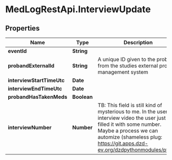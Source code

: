 # MedLogRestApi.InterviewUpdate

## Properties

Name | Type | Description | Notes
------------ | ------------- | ------------- | -------------
**eventId** | **String** |  | 
**probandExternalId** | **String** | A unique ID given to the proband from the studies external probant management system | 
**interviewStartTimeUtc** | **Date** |  | [optional] 
**interviewEndTimeUtc** | **Date** |  | [optional] 
**probandHasTakenMeds** | **Boolean** |  | 
**interviewNumber** | **Number** | TB: This field is still kind of mysterious to me. In the user interview video the user just filled it with some number. Maybe a process we can automize (shameless plug: https://git.apps.dzd-ev.org/dzdpythonmodules/ptan)? | 


